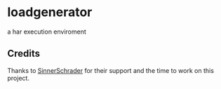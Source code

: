 loadgenerator
=============

a har execution enviroment

Credits
-------

Thanks to [SinnerSchrader](http://www.sinnerschrader.com/) for their support
and the time to work on this project.

